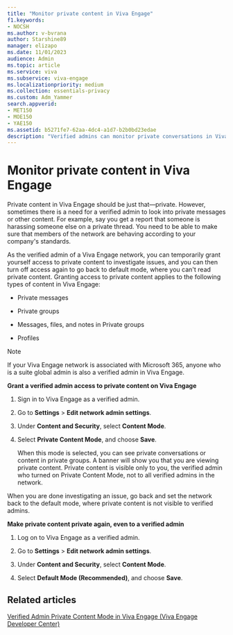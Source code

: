 ```yaml
---
title: "Monitor private content in Viva Engage"
f1.keywords:
- NOCSH
ms.author: v-bvrana
author: Starshine89
manager: elizapo
ms.date: 11/01/2023
audience: Admin
ms.topic: article
ms.service: viva
ms.subservice: viva-engage
ms.localizationpriority: medium
ms.collection: essentials-privacy
ms.custom: Adm_Yammer
search.appverid:
- MET150
- MOE150
- YAE150
ms.assetid: b5271fe7-62aa-4dc4-a1d7-b2b0bd23edae
description: "Verified admins can monitor private conversations in Viva Engage."
---
```


# Monitor private content in Viva Engage

Private content in Viva Engage should be just that—private. However, sometimes there is a need for a verified admin to look into private messages or other content. For example, say you get a report that someone is harassing someone else on a private thread. You need to be able to make sure that members of the network are behaving according to your company's standards.
  
As the verified admin of a Viva Engage network, you can temporarily grant yourself access to private content to investigate issues, and you can then turn off access again to go back to default mode, where you can't read private content. Granting access to private content applies to the following types of content in Viva Engage:
  
- Private messages
    
- Private groups
    
- Messages, files, and notes in Private groups
    
- Profiles
    
> [!NOTE]
> If your Viva Engage network is associated with Microsoft 365, anyone who is a suite global admin is also a verified admin in Viva Engage.
  
 **Grant a verified admin access to private content on Viva Engage**
  
1. Sign in to Viva Engage as a verified admin.
    
2. Go to **Settings** \> **Edit network admin settings**.
    
3. Under **Content and Security**, select **Content Mode**.
    
4. Select **Private Content Mode**, and choose **Save**.
    
    When this mode is selected, you can see private conversations or content in private groups. A banner will show you that you are viewing private content. Private content is visible only to you, the verified admin who turned on Private Content Mode, not to all verified admins in the network.
    
When you are done investigating an issue, go back and set the network back to the default mode, where private content is not visible to verified admins.
  
 **Make private content private again, even to a verified admin**
  
1. Log on to Viva Engage as a verified admin.
    
2. Go to **Settings** \> **Edit network admin settings**.
    
3. Under **Content and Security**, select **Content Mode**.
    
4. Select **Default Mode (Recommended)**, and choose **Save**.
    
## Related articles

[Verified Admin Private Content Mode in Viva Engage (Viva Engage Developer Center)](https://developer.microsoft.com/en-us/viva)

